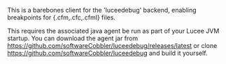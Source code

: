 This is a barebones client for the 'luceedebug' backend, enabling breakpoints for {.cfm,.cfc,.cfml} files.

This requires the associated java agent be run as part of your Lucee JVM startup. You can download the agent jar from https://github.com/softwareCobbler/luceedebug/releases/latest or clone https://github.com/softwareCobbler/luceedebug and build it yourself.
